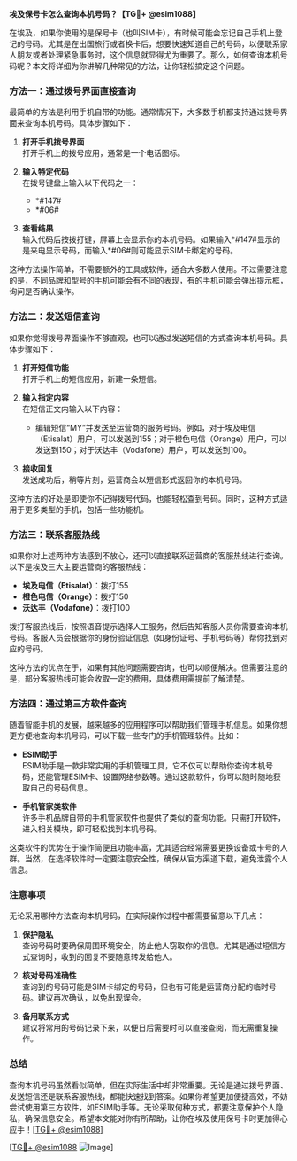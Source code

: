 **埃及保号卡怎么查询本机号码？【TG💪+ @esim1088】**

在埃及，如果你使用的是保号卡（也叫SIM卡），有时候可能会忘记自己手机上登记的号码。尤其是在出国旅行或者换卡后，想要快速知道自己的号码，以便联系家人朋友或者处理紧急事务时，这个信息就显得尤为重要了。那么，如何查询本机号码呢？本文将详细为你讲解几种常见的方法，让你轻松搞定这个问题。

### 方法一：通过拨号界面直接查询

最简单的方法是利用手机自带的功能。通常情况下，大多数手机都支持通过拨号界面来查询本机号码。具体步骤如下：

1. **打开手机拨号界面**  
   打开手机上的拨号应用，通常是一个电话图标。

2. **输入特定代码**  
   在拨号键盘上输入以下代码之一：
   - *#147#
   - *#06#

3. **查看结果**  
   输入代码后按拨打键，屏幕上会显示你的本机号码。如果输入*#147#显示的是来电显示号码，而输入*#06#则可能显示SIM卡绑定的号码。

这种方法操作简单，不需要额外的工具或软件，适合大多数人使用。不过需要注意的是，不同品牌和型号的手机可能会有不同的表现，有的手机可能会弹出提示框，询问是否确认操作。

### 方法二：发送短信查询

如果你觉得拨号界面操作不够直观，也可以通过发送短信的方式查询本机号码。具体步骤如下：

1. **打开短信功能**  
   打开手机上的短信应用，新建一条短信。

2. **输入指定内容**  
   在短信正文内输入以下内容：
   - 编辑短信“MY”并发送至运营商的服务号码。例如，对于埃及电信（Etisalat）用户，可以发送到155；对于橙色电信（Orange）用户，可以发送到150；对于沃达丰（Vodafone）用户，可以发送到100。

3. **接收回复**  
   发送成功后，稍等片刻，运营商会以短信形式返回你的本机号码。

这种方法的好处是即使你不记得拨号代码，也能轻松查到号码。同时，这种方式适用于更多类型的手机，包括一些功能机。

### 方法三：联系客服热线

如果你对上述两种方法感到不放心，还可以直接联系运营商的客服热线进行查询。以下是埃及三大主要运营商的客服热线：

- **埃及电信（Etisalat）**：拨打155  
- **橙色电信（Orange）**：拨打150  
- **沃达丰（Vodafone）**：拨打100  

拨打客服热线后，按照语音提示选择人工服务，然后告知客服人员你需要查询本机号码。客服人员会根据你的身份验证信息（如身份证号、手机号码等）帮你找到对应的号码。

这种方法的优点在于，如果有其他问题需要咨询，也可以顺便解决。但需要注意的是，部分客服热线可能会收取一定的费用，具体费用需提前了解清楚。

### 方法四：通过第三方软件查询

随着智能手机的发展，越来越多的应用程序可以帮助我们管理手机信息。如果你想更方便地查询本机号码，可以下载一些专门的手机管理软件。比如：

- **ESIM助手**  
  ESIM助手是一款非常实用的手机管理工具，它不仅可以帮助你查询本机号码，还能管理ESIM卡、设置网络参数等。通过这款软件，你可以随时随地获取自己的号码信息。

- **手机管家类软件**  
  许多手机品牌自带的手机管家软件也提供了类似的查询功能。只需打开软件，进入相关模块，即可轻松找到本机号码。

这类软件的优势在于操作简便且功能丰富，尤其适合经常需要更换设备或卡号的人群。当然，在选择软件时一定要注意安全性，确保从官方渠道下载，避免泄露个人信息。

### 注意事项

无论采用哪种方法查询本机号码，在实际操作过程中都需要留意以下几点：

1. **保护隐私**  
   查询号码时要确保周围环境安全，防止他人窃取你的信息。尤其是通过短信方式查询时，收到的回复不要随意转发给他人。

2. **核对号码准确性**  
   查询到的号码可能是SIM卡绑定的号码，但也有可能是运营商分配的临时号码。建议再次确认，以免出现误会。

3. **备用联系方式**  
   建议将常用的号码记录下来，以便日后需要时可以直接查阅，而无需重复操作。

### 总结

查询本机号码虽然看似简单，但在实际生活中却非常重要。无论是通过拨号界面、发送短信还是联系客服热线，都能快速找到答案。如果你希望更加便捷高效，不妨尝试使用第三方软件，如ESIM助手等。无论采取何种方式，都要注意保护个人隐私，确保信息安全。希望本文能对你有所帮助，让你在埃及使用保号卡时更加得心应手！[[TG💪+ @esim1088](https://t.me/s/esim1088)]

[[TG💪+ @esim1088](https://t.me/s/esim1088) ![Image](https://i.postimg.cc/4NQfJmqS/Snipaste-2025-05-13-00-14-12.png)]